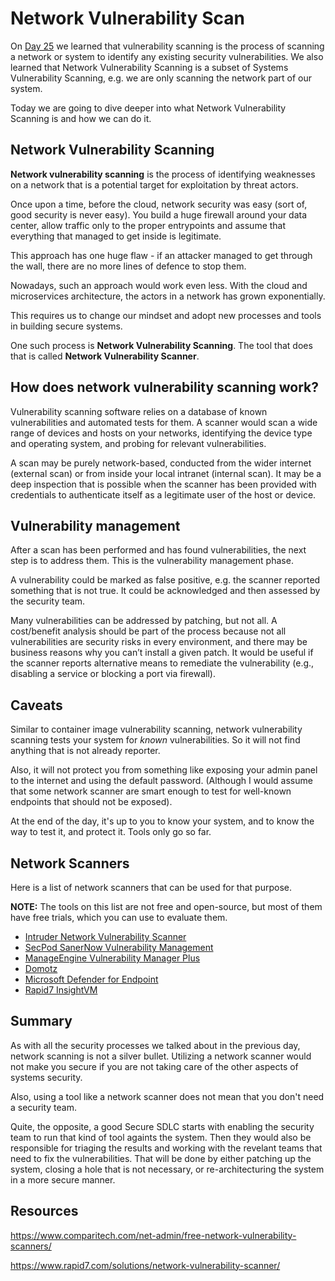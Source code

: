 # Network Vulnerability Scan

On [Day 25](day25.md) we learned that vulnerability scanning is the process of scanning a network or system to identify any existing security vulnerabilities.
We also learned that Network Vulnerability Scanning is a subset of Systems Vulnerability Scanning, e.g. we are only scanning the network part of our system.

Today we are going to dive deeper into what Network Vulnerability Scanning is and how we can do it.

## Network Vulnerability Scanning

**Network vulnerability scanning** is the process of identifying weaknesses on a network that is a potential target for exploitation by threat actors.

Once upon a time, before the cloud, network security was easy (sort of, good security is never easy).
You build a huge firewall around your data center, allow traffic only to the proper entrypoints and assume that everything that managed to get inside is legitimate.

This approach has one huge flaw - if an attacker managed to get through the wall, there are no more lines of defence to stop them.

Nowadays, such an approach would work even less.
With the cloud and microservices architecture, the actors in a network has grown exponentially.

This requires us to change our mindset and adopt new processes and tools in building secure systems.

One such process is **Network Vulnerability Scanning**.
The tool that does that is called **Network Vulnerability Scanner**.

## How does network vulnerability scanning work?

Vulnerability scanning software relies on a database of known vulnerabilities and automated tests for them.
A scanner would scan a wide range of devices and hosts on your networks, identifying the device type and operating system, and probing for relevant vulnerabilities.

A scan may be purely network-based, conducted from the wider internet (external scan) or from inside your local intranet (internal scan).
It may be a deep inspection that is possible when the scanner has been provided with credentials to authenticate itself as a legitimate user of the host or device.

## Vulnerability management

After a scan has been performed and has found vulnerabilities, the next step is to address them.
This is the vulnerability management phase.

A vulnerability could be marked as false positive, e.g. the scanner reported something that is not true.
It could be acknowledged and then assessed by the security team.

Many vulnerabilities can be addressed by patching, but not all.
A cost/benefit analysis should be part of the process because not all vulnerabilities are security risks in every environment, and there may be business reasons why you can’t install a given patch.
It would be useful if the scanner reports alternative means to remediate the vulnerability (e.g., disabling a service or blocking a port via firewall).

## Caveats

Similar to container image vulnerability scanning, network vulnerability scanning tests your system for _known_ vulnerabilities.
So it will not find anything that is not already reporter.

Also, it will not protect you from something like exposing your admin panel to the internet and using the default password.
(Although I would assume that some network scanner are smart enough to test for well-known endpoints that should not be exposed).

At the end of the day, it's up to you to know your system, and to know the way to test it, and protect it.
Tools only go so far.

## Network Scanners

Here is a list of network scanners that can be used for that purpose.

**NOTE:** The tools on this list are not free and open-source, but most of them have free trials, which you can use to evaluate them.

- [Intruder Network Vulnerability Scanner](https://www.intruder.io/network-vulnerability-scanner)
- [SecPod SanerNow Vulnerability Management](https://www.secpod.com/vulnerability-management/)
- [ManageEngine Vulnerability Manager Plus](https://www.manageengine.com/vulnerability-management/)
- [Domotz](https://www.domotz.com/features/network-security.php)
- [Microsoft Defender for Endpoint](https://www.microsoft.com/en-us/security/business/endpoint-security/microsoft-defender-endpoint)
- [Rapid7 InsightVM](https://www.rapid7.com/products/insightvm/)

## Summary

As with all the security processes we talked about in the previous day, network scanning is not a silver bullet.
Utilizing a network scanner would not make you secure if you are not taking care of the other aspects of systems security.

Also, using a tool like a network scanner does not mean that you don't need a security team.

Quite, the opposite, a good Secure SDLC starts with enabling the security team to run that kind of tool againts the system.
Then they would also be responsible for triaging the results and working with the revelant teams that need to fix the vulnerabilities.
That will be done by either patching up the system, closing a hole that is not necessary, or re-architecturing the system in a more secure manner.

## Resources

<https://www.comparitech.com/net-admin/free-network-vulnerability-scanners/>

<https://www.rapid7.com/solutions/network-vulnerability-scanner/>
